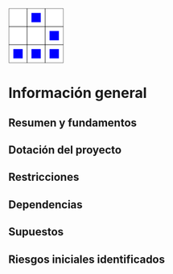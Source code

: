 
[logo]:/art/logo/canhack.png
[about_logo]:/art/logo/logo.md
[![Nuestro logo][logo]][about_logo]


Información general
==================

Resumen y fundamentos
----------------





Dotación del proyecto
----------------





Restricciones
----------------




Dependencias
----------------





Supuestos
----------------






Riesgos iniciales identificados
----------------
